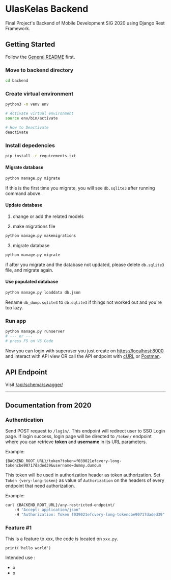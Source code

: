 # UlasKelas Backend

Final Project's Backend of Mobile Development SIG 2020 using Django Rest Framework.

## Getting Started

Follow the [General README](../README.md) first.

### Move to backend directory

```bash
cd backend
```

### Create virtual environment

```bash
python3 -m venv env

# Activate virtual environment
source env/bin/activate

# How to Deactivate
deactivate
```

### Install depedencies

```bash
pip install -r requirements.txt
```

#### Migrate database

```bash
python manage.py migrate
```

If this is the first time you migrate, you will see `db.sqlite3` after running command above.  

#### Update database

1. change or add the related models

2. make migrations file
```bash
python manage.py makemigrations
```

3. migrate database
```bash
python manage.py migrate
```
if after you migrate and the database not updated, please delete `db.sqlite3` file, and migrate again.  

<!-- TODO: 
will use postgresql later
 -->

#### Use populated database

```bash
python manage.py loaddata db.json
```

Rename `db_dump.sqlite3` to `db.sqlite3` if things not worked out and you're too lazy.

### Run app

```bash
python manage.py runserver
# --- or ---
# press F5 on VS Code
```

Now you can login with superuser you just create on <https://localhost:8000> and interact with API view OR call the API endpoint with [cURL](https://curl.haxx.se/) or [Postman](https://www.postman.com/).

## API Endpoint

Visit [/api/schema/swagger/](http://127.0.0.1:8000/api/schema/swagger/)

-------

## Documentation from 2020

### Authentication

Send POST request to `/login/`. This endpoint will redirect user to SSO Login page. If login success, login page will be directed to `/token/` endpoint where you can retrieve **token** and **username** in its URL parameters.

Example:

```
{BACKEND_ROOT_URL}/token?token=f039021efcvery-long-tokencbe90717daded39&username=dummy.dumdum
```

This token will be used in authorization header as token authorization. Set `Token {very-long-token}` as value of `Authorization` on the headers of every endpoint that need authorization.

Example:

```bash
curl {BACKEND_ROOT_URL}/any-restricted-endpoint/
    -H "Accept: application/json"
    -H "Authorization: Token f039021efcvery-long-tokencbe90717daded39"
```

### Feature #1

This is a feature to xxx, the code is located on `xxx.py`.

```
print('hello world')
```

Intended use :

- x
- x
